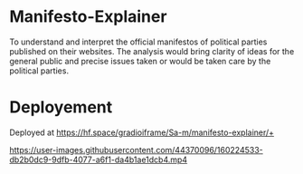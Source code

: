 # Manifesto-Explainer

To understand and interpret the official manifestos of political parties published on their websites. 
The analysis would bring clarity of ideas for the general public and precise issues taken or would be taken care  by the political parties.


# Deployement 
Deployed at https://hf.space/gradioiframe/Sa-m/manifesto-explainer/+


https://user-images.githubusercontent.com/44370096/160224533-db2b0dc9-9dfb-4077-a6f1-da4b1ae1dcb4.mp4


